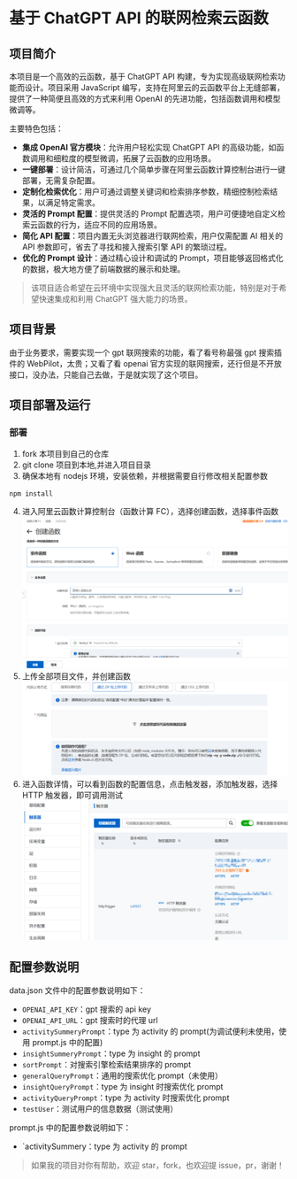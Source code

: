# 基于 ChatGPT API 的联网检索云函数

## 项目简介

本项目是一个高效的云函数，基于 ChatGPT API 构建，专为实现高级联网检索功能而设计。项目采用 JavaScript 编写，支持在阿里云的云函数平台上无缝部署，提供了一种简便且高效的方式来利用 OpenAI 的先进功能，包括函数调用和模型微调等。

主要特色包括：

- **集成 OpenAI 官方模块**：允许用户轻松实现 ChatGPT API 的高级功能，如函数调用和细粒度的模型微调，拓展了云函数的应用场景。
- **一键部署**：设计简洁，可通过几个简单步骤在阿里云函数计算控制台进行一键部署，无需复杂配置。
- **定制化检索优化**：用户可通过调整关键词和检索排序参数，精细控制检索结果，以满足特定需求。
- **灵活的 Prompt 配置**：提供灵活的 Prompt 配置选项，用户可便捷地自定义检索云函数的行为，适应不同的应用场景。
- **简化 API 配置**：项目内置无头浏览器进行联网检索，用户仅需配置 AI 相关的 API 参数即可，省去了寻找和接入搜索引擎 API 的繁琐过程。
- **优化的 Prompt 设计**：通过精心设计和调试的 Prompt，项目能够返回格式化的数据，极大地方便了前端数据的展示和处理。

> 该项目适合希望在云环境中实现强大且灵活的联网检索功能，特别是对于希望快速集成和利用 ChatGPT 强大能力的场景。

## 项目背景

由于业务要求，需要实现一个 gpt 联网搜索的功能，看了看号称最强 gpt 搜索插件的 WebPilot，太贵；又看了看 openai 官方实现的联网搜索，还行但是不开放接口，没办法，只能自己去做，于是就实现了这个项目。

## 项目部署及运行

### 部署

1. fork 本项目到自己的仓库
2. git clone 项目到本地,并进入项目目录
3. 确保本地有 nodejs 环境，安装依赖，并根据需要自行修改相关配置参数

```bash
npm install
```

4. 进入阿里云函数计算控制台（函数计算 FC），选择创建函数，选择事件函数
   ![alt text](./assets/image.png)
5. 上传全部项目文件，并创建函数
   ![alt text](./assets/image1.png)
6. 进入函数详情，可以看到函数的配置信息，点击触发器，添加触发器，选择 HTTP 触发器，即可调用测试
   ![alt text](./assets/image3.png)

## 配置参数说明

data.json 文件中的配置参数说明如下：

- `OPENAI_API_KEY`：gpt 搜索的 api key
- `OPENAI_API_URL`：gpt 搜索时的代理 url
- `activitySummeryPrompt`：type 为 activity 的 prompt(为调试便利未使用，使用 prompt.js 中的配置)
- `insightSummeryPrompt`：type 为 insight 的 prompt
- `sortPrompt`：对搜索引擎检索结果排序的 prompt
- `generalQueryPrompt`：通用的搜索优化 prompt（未使用）
- `insightQueryPrompt`：type 为 insight 时搜索优化 prompt
- `activityQueryPrompt`：type 为 activity 时搜索优化 prompt
- `testUser`：测试用户的信息数据（测试使用）

prompt.js 中的配置参数说明如下：

- `activitySummery：type 为 activity 的 prompt

> 如果我的项目对你有帮助，欢迎 star，fork，也欢迎提 issue，pr，谢谢！
